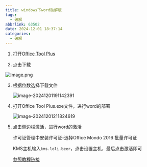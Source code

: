 ```yaml
---
title: windows下word破解版
tags:
  - 破解
abbrlink: 63502
date: 2024-12-01 18:37:14
categories:
  - 破解
---
```

1. 打开[Office Tool Plus](https://otp.landian.vip/zh-cn/)

2. 点击下载

![image.png](https://s2.loli.net/2024/12/01/VO7F9oxQBWEAvUK.png)

<!--more-->

3. 根据位数选择下载文件

   ![image-20241201191142391](https://s2.loli.net/2024/12/01/iDeC5S7JuQfUzWM.png)

4. 打开Office Tool Plus.exe文件，进行word的部署

   ![image-20241201211824619](https://s2.loli.net/2024/12/01/bJ7IEZ6tHYOT1gq.png)

5. 点击侧边栏激活，进行word的激活

   许可证管理中安装许可证-选择Office Mondo 2016 批量许可证

   KMS主机输入`kms.loli.beer`，点击设置主机，最后点击激活即可

   [参照教程链接](https://www.bilibili.com/video/BV1UTzPYwErM/?spm_id_from=333.337.search-card.all.click&vd_source=0b0f77cdfa8492653e45fe8eacf3251d)

